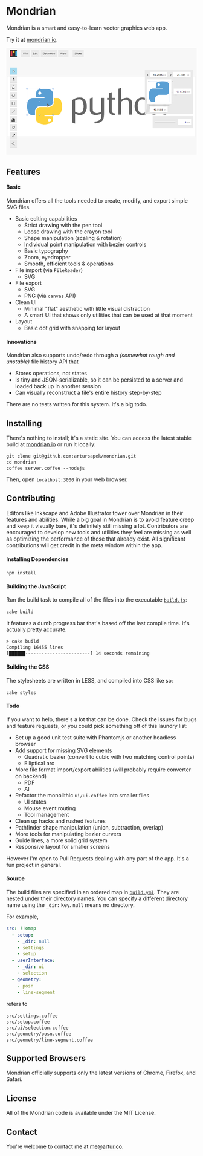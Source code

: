# Mondrian

Mondrian is a smart and easy-to-learn vector graphics web app.

Try it at [mondrian.io](http://mondrian.io).

[![mondrian.io](/build/img/screenshot.png)](http://mondrian.io)

## Features

#### Basic

Mondrian offers all the tools needed to create, modify, and export simple SVG files.

  - Basic editing capabilities
    - Strict drawing with the pen tool
    - Loose drawing with the crayon tool
    - Shape manipulation (scaling & rotation)
    - Individual point manipulation with bezier controls
    - Basic typography
    - Zoom, eyedropper
    - Smooth, efficient tools & operations
  - File import (via `FileReader`)
    - SVG
  - File export
    - SVG
    - PNG (via `canvas` API)
  - Clean UI
    - Minimal "flat" aesthetic with little visual distraction
    - A smart UI that shows only utilities that can be used at that moment
  - Layout
    - Basic dot grid with snapping for layout

#### Innovations

Mondrian also supports undo/redo through a *(somewhat rough and unstable)* file history API that

  - Stores operations, not states
  - Is tiny and JSON-serializable, so it can be persisted to a server and loaded back up in another session
  - Can visually reconstruct a file's entire history step-by-step

There are no tests written for this system. It's a big todo.

## Installing

There's nothing to install; it's a static site. You can access the latest stable build 
at [mondrian.io](http://mondrian.io) or run it locally:

```
git clone git@github.com:artursapek/mondrian.git
cd mondrian
coffee server.coffee --nodejs
```

Then, open `localhost:3000` in your web browser.

## Contributing

Editors like Inkscape and Adobe Illustrator tower over Mondrian in their features and abilities. While a big goal in Mondrian is to avoid feature creep
and keep it visually bare, it's definitely still missing a lot. Contributors are encouraged to develop new tools and utilities they feel are missing
as well as optimizing the performance of those that already exist. All significant contributions will get credit in the meta window within the app.

#### Installing Dependencies

`npm install`

#### Building the JavaScript

Run the build task to compile all of the files into the executable [`build.js`](build/build.js):

`cake build`

It features a dumb progress bar that's based off the last compile time. It's actually pretty accurate.

```
> cake build
Compiling 16455 lines
[██████------------------------] 14 seconds remaining
```

#### Building the CSS

The stylesheets are written in LESS, and compiled into CSS like so:

`cake styles`

#### Todo

If you want to help, there's a lot that can be done. Check the issues for bugs and feature requests,
or you could pick something off of this laundry list:

  - Set up a good unit test suite with Phantomjs or another headless browser
  - Add support for missing SVG elements
    - Quadratic bezier (convert to cubic with two matching control points)
    - Elliptical arc
  - More file format import/export abilities (will probably require converter on backend)
    - PDF
    - AI
  - Refactor the monolithic `ui/ui.coffee` into smaller files
    - UI states
    - Mouse event routing
    - Tool management
  - Clean up hacks and rushed features
  - Pathfinder shape manipulation (union, subtraction, overlap)
  - More tools for manipulating bezier curvers
  - Guide lines, a more solid grid system
  - Responsive layout for smaller screens

However I'm open to Pull Requests dealing with any part of the app. It's a fun project in general.

#### Source

The build files are specified in an ordered map in [`build.yml`](build.yml).
They are nested under their directory names. You can specify a different
directory name using the `_dir:` key. `null` means no directory.

For example,

```yml
src: !!omap
  - setup:
    - _dir: null
    - settings
    - setup
  - userInterface:
    - _dir: ui
    - selection
  - geometry:
    - posn
    - line-segment
```

refers to

```
src/settings.coffee
src/setup.coffee
src/ui/selection.coffee
src/geometry/posn.coffee
src/geometry/line-segment.coffee
```

## Supported Browsers

Mondrian officially supports only the latest versions of Chrome, Firefox, and Safari.

## License

All of the Mondrian code is available under the MIT License.

## Contact

You're welcome to contact me at [me@artur.co](mailto:me@artur.co).
